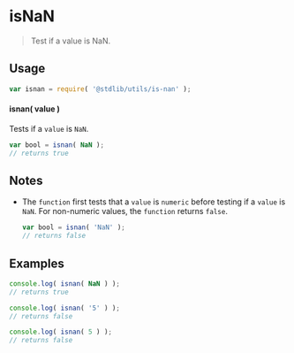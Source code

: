 isNaN
===
> Test if a value is NaN.

<!-- <usage> -->
## Usage

``` javascript
var isnan = require( '@stdlib/utils/is-nan' );
```

#### isnan( value )

Tests if a `value` is `NaN`.

``` javascript
var bool = isnan( NaN );
// returns true
```
<!-- </usage> -->

<!-- <notes> -->
## Notes

*   The `function` first tests that a `value` is `numeric` before testing if a `value` is `NaN`. For non-numeric values, the `function` returns `false`.

    ``` javascript
    var bool = isnan( 'NaN' );
    // returns false
    ```

<!-- </notes> -->

<!-- <examples> -->
## Examples

``` javascript
console.log( isnan( NaN ) );
// returns true

console.log( isnan( '5' ) );
// returns false

console.log( isnan( 5 ) );
// returns false
```
<!-- </examples> -->

<!-- <links> -->
<!-- </links> -->
